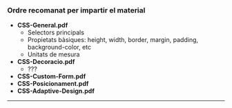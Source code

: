 ### Ordre recomanat per impartir el material

  - **CSS-General.pdf**
    - Selectors principals
    - Propietats bàsiques: height, width, border, margin, padding, background-color, etc
    - Unitats de mesura
  - **CSS-Decoracio.pdf**
    - ???
  - **CSS-Custom-Form.pdf**
  - **CSS-Posicionament.pdf**
  - **CSS-Adaptive-Design.pdf**
---
